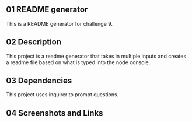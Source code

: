 ## 01 README generator
This is a README generator for challenge 9.

## 02 Description
This project is a readme generator that takes in multiple inputs and creates a readme file based on what is typed into the node console.

## 03 Dependencies
This project uses inquirer to prompt questions.

## 04 Screenshots and Links
